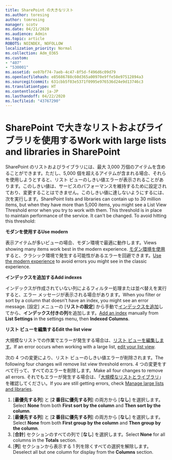 ```yaml
---
title: SharePoint の大きなリスト
ms.author: toresing
author: tomresing
manager: scotv
ms.date: 04/21/2020
ms.audience: Admin
ms.topic: article
ROBOTS: NOINDEX, NOFOLLOW
localization_priority: Normal
ms.collection: Adm_O365
ms.custom:
- "407"
- "530001"
ms.assetid: ee07bf74-7aeb-4c47-8f5d-f496d6c09d79
ms.openlocfilehash: e85686788c60d365a00970e9ffe58e97512894a3
ms.sourcegitcommit: 631cbb5f03e5371f0995e976536d24e9d13746c3
ms.translationtype: HT
ms.contentlocale: ja-JP
ms.lasthandoff: 04/22/2020
ms.locfileid: "43767290"
---
```

# <a name="work-with-large-lists-and-libraries-in-sharepoint"></a><span data-ttu-id="1dbea-102">SharePoint で大きなリストおよびライブラリを使用する</span><span class="sxs-lookup"><span data-stu-id="1dbea-102">Work with large lists and libraries in SharePoint</span></span>

<span data-ttu-id="1dbea-p101">SharePoint のリストおよびライブラリには、最大 3,000 万個のアイテムを含めることができます。ただし、5,000 個を超えるアイテムが含まれる場合、それらを使用しようとすると、リスト ビューのしきい値エラーが表示されることがあります。このしきい値は、サービスのパフォーマンスを維持するために設定されており、変更することはできません。このしきい値に達しないようにするには、次を実行します。</span><span class="sxs-lookup"><span data-stu-id="1dbea-p101">SharePoint lists and libraries can contain up to 30 million items, but when they have more than 5,000 items, you might see a List View Threshold error when you try to work with them. This threshold is in place to maintain performance of the service. It can't be changed. To avoid hitting this threshold:</span></span>

<span data-ttu-id="1dbea-107">**モダンを使用する**</span><span class="sxs-lookup"><span data-stu-id="1dbea-107">**Use modern**</span></span>

<span data-ttu-id="1dbea-108">表示アイテムが多いビューの場合、モダン環境で最適に動作します。</span><span class="sxs-lookup"><span data-stu-id="1dbea-108">Views showing many items work best in the modern experience.</span></span> <span data-ttu-id="1dbea-109">[モダン環境を使用](https://support.office.com/article/66dac24b-4177-4775-bf50-3d267318caa9)すると、クラシック環境で発生する可能性があるエラーを回避できます。</span><span class="sxs-lookup"><span data-stu-id="1dbea-109">[Use the modern experience](https://support.office.com/article/66dac24b-4177-4775-bf50-3d267318caa9) to avoid errors you might see in the classic experience.</span></span>

<span data-ttu-id="1dbea-110">**インデックスを追加する**</span><span class="sxs-lookup"><span data-stu-id="1dbea-110">**Add indexes**</span></span>

<span data-ttu-id="1dbea-111">インデックスが作成されていない列によるフィルター処理または並べ替えを実行すると、エラー メッセージが表示される場合があります。</span><span class="sxs-lookup"><span data-stu-id="1dbea-111">When you filter or sort by a column that doesn't have an index, you might see an error message.</span></span> <span data-ttu-id="1dbea-112">[設定] メニューの [**リストの設定**] から手動で[インデックスを追加](https://support.office.com/article/f3f00554-b7dc-44d1-a2ed-d477eac463b0)してから、**インデックス付きの列**を追加します。</span><span class="sxs-lookup"><span data-stu-id="1dbea-112">[Add an index](https://support.office.com/article/f3f00554-b7dc-44d1-a2ed-d477eac463b0) manually from **List Settings** in the settings menu, then **Indexed Columns**.</span></span>

<span data-ttu-id="1dbea-113">**リスト ビューを編集する**</span><span class="sxs-lookup"><span data-stu-id="1dbea-113">**Edit the list view**</span></span>

<span data-ttu-id="1dbea-114">大規模なリストでの作業でエラーが発生する場合は、[リスト ビューを編集します](https://support.office.com/article/15916903-e79a-423f-b4e2-02d37e1ff372)。</span><span class="sxs-lookup"><span data-stu-id="1dbea-114">If an error occurs when working with a large list, [edit your list view](https://support.office.com/article/15916903-e79a-423f-b4e2-02d37e1ff372).</span></span>

<span data-ttu-id="1dbea-115">次の 4 つの変更により、リスト ビューのしきい値エラーが削除されます。</span><span class="sxs-lookup"><span data-stu-id="1dbea-115">The following four changes will remove list view threshold errors.</span></span> <span data-ttu-id="1dbea-116">4 つの変更をすべて行って、すべてのエラーを削除します。</span><span class="sxs-lookup"><span data-stu-id="1dbea-116">Make all four changes to remove all errors.</span></span> <span data-ttu-id="1dbea-117">それでもエラーが発生する場合は、「[大規模なリストとライブラリ](https://support.office.com/article/B8588DAE-9387-48C2-9248-C24122F07C59)」を確認してください。</span><span class="sxs-lookup"><span data-stu-id="1dbea-117">If you are still getting errors, check [Manage large lists and libraries](https://support.office.com/article/B8588DAE-9387-48C2-9248-C24122F07C59).</span></span>

1. <span data-ttu-id="1dbea-118">[**最優先する列**] と [**2 番目に優先する列**] の両方から [**なし**] を選択します。</span><span class="sxs-lookup"><span data-stu-id="1dbea-118">Select **None** from both **First sort by the column** and **Then sort by the column**.</span></span>
2. <span data-ttu-id="1dbea-119">[**最優先する列**] と [**2 番目に優先する列**] の両方から [**なし**] を選択します。</span><span class="sxs-lookup"><span data-stu-id="1dbea-119">Select **None** from both **First group by the column** and **Then group by the column**.</span></span>
3. <span data-ttu-id="1dbea-120">[**合計**] セクションのすべての列で [**なし**] を選択します。</span><span class="sxs-lookup"><span data-stu-id="1dbea-120">Select **None** for all columns in the **Totals** section.</span></span>
4. <span data-ttu-id="1dbea-121">[**列**] セクションから表示する 1 列を除くすべての選択を解除します。</span><span class="sxs-lookup"><span data-stu-id="1dbea-121">Deselect all but one column for display from the **Columns** section.</span></span>

